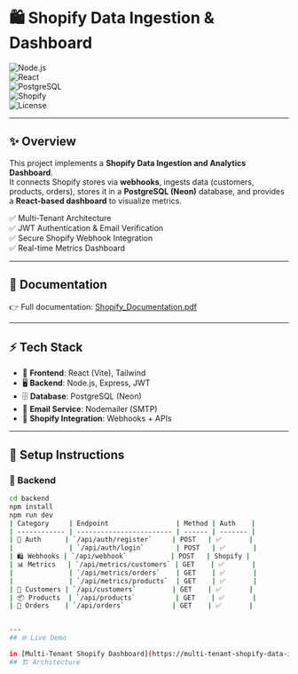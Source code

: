 # 🛍️ Shopify Data Ingestion & Dashboard

![Node.js](https://img.shields.io/badge/Node.js-18.x-green?logo=node.js)  
![React](https://img.shields.io/badge/React-18-blue?logo=react)  
![PostgreSQL](https://img.shields.io/badge/PostgreSQL-Neon%20DB-blue?logo=postgresql)  
![Shopify](https://img.shields.io/badge/Shopify-Integration-brightgreen?logo=shopify)  
![License](https://img.shields.io/badge/License-MIT-purple)  

---

## ✨ Overview
This project implements a **Shopify Data Ingestion and Analytics Dashboard**.  
It connects Shopify stores via **webhooks**, ingests data (customers, products, orders), stores it in a **PostgreSQL (Neon)** database, and provides a **React-based dashboard** to visualize metrics.  

✅ Multi-Tenant Architecture  
✅ JWT Authentication & Email Verification  
✅ Secure Shopify Webhook Integration  
✅ Real-time Metrics Dashboard  

---

## 📄 Documentation
👉 Full documentation: [Shopify_Documentation.pdf](docs/Shopify_Documentation.pdf)


---

## ⚡ Tech Stack
- 🎨 **Frontend**: React (Vite), Tailwind  
- 🖥️ **Backend**: Node.js, Express, JWT  
- 🗄️ **Database**: PostgreSQL (Neon)  
- 📩 **Email Service**: Nodemailer (SMTP)  
- 🛒 **Shopify Integration**: Webhooks + APIs  

---

## 🚀 Setup Instructions

### 🔧 Backend
```bash
cd backend
npm install
npm run dev
| Category     | Endpoint                 | Method | Auth    |
| ------------ | ------------------------ | ------ | ------- |
| 🔐 Auth      | `/api/auth/register`     | POST   | ✅       |
|              | `/api/auth/login`        | POST   | ✅       |
| 🛍️ Webhooks | `/api/webhook`           | POST   | Shopify |
| 📊 Metrics   | `/api/metrics/customers` | GET    | ✅       |
|              | `/api/metrics/orders`    | GET    | ✅       |
|              | `/api/metrics/products`  | GET    | ✅       |
| 👥 Customers | `/api/customers`         | GET    | ✅       |
| 📦 Products  | `/api/products`          | GET    | ✅       |
| 🧾 Orders    | `/api/orders`            | GET    | ✅       |


---
## 🌐 Live Demo

in [Multi-Tenant Shopify Dashboard](https://multi-tenant-shopify-data-ingestion.vercel.app/)
## 🏗️ Architecture

